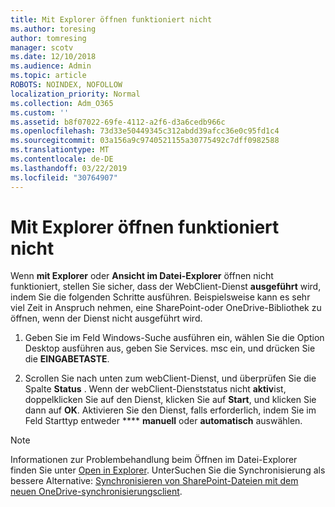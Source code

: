 ```yaml
---
title: Mit Explorer öffnen funktioniert nicht
ms.author: toresing
author: tomresing
manager: scotv
ms.date: 12/10/2018
ms.audience: Admin
ms.topic: article
ROBOTS: NOINDEX, NOFOLLOW
localization_priority: Normal
ms.collection: Adm_O365
ms.custom: ''
ms.assetid: b8f07022-69fe-4112-a2f6-d3a6cedb966c
ms.openlocfilehash: 73d33e50449345c312abdd39afcc36e0c95fd1c4
ms.sourcegitcommit: 03a156a9c9740521155a30775492c7dff0982588
ms.translationtype: MT
ms.contentlocale: de-DE
ms.lasthandoff: 03/22/2019
ms.locfileid: "30764907"
---
```

# <a name="open-with-explorer-isnt-working"></a>Mit Explorer öffnen funktioniert nicht

Wenn **mit Explorer** oder **Ansicht im Datei-Explorer** öffnen nicht funktioniert, stellen Sie sicher, dass der WebClient-Dienst **ausgeführt** wird, indem Sie die folgenden Schritte ausführen. Beispielsweise kann es sehr viel Zeit in Anspruch nehmen, eine SharePoint-oder OneDrive-Bibliothek zu öffnen, wenn der Dienst nicht ausgeführt wird. 
  
1. Geben Sie im Feld Windows-Suche ausführen ein, wählen Sie die Option Desktop ausführen aus, geben Sie Services. msc ein, und drücken Sie die **EINGABETASTE**.
    
2. Scrollen Sie nach unten zum webClient-Dienst, und überprüfen Sie die Spalte **Status** . Wenn der webClient-Dienststatus nicht **aktiv**ist, doppelklicken Sie auf den Dienst, klicken Sie auf **Start**, und klicken Sie dann auf **OK**. Aktivieren Sie den Dienst, falls erforderlich, indem Sie im Feld Starttyp entweder **** **manuell** oder **automatisch** auswählen. 
    
> [!NOTE]
> Informationen zur Problembehandlung beim Öffnen im Datei-Explorer finden Sie unter [Open in Explorer](https://go.microsoft.com/fwlink/?linkid=871665). UnterSuchen Sie die Synchronisierung als bessere Alternative: [Synchronisieren von SharePoint-Dateien mit dem neuen OneDrive-synchronisierungsclient](https://go.microsoft.com/fwlink/?linkid=871666). 
  

